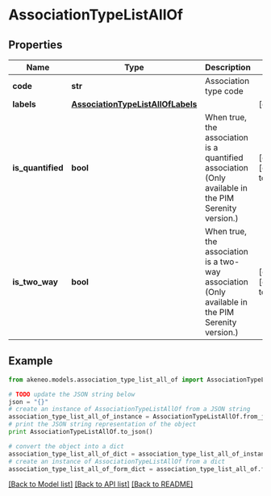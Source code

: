 # AssociationTypeListAllOf


## Properties
Name | Type | Description | Notes
------------ | ------------- | ------------- | -------------
**code** | **str** | Association type code | 
**labels** | [**AssociationTypeListAllOfLabels**](AssociationTypeListAllOfLabels.md) |  | [optional] 
**is_quantified** | **bool** | When true, the association is a quantified association (Only available in the PIM Serenity version.) | [optional] [default to False]
**is_two_way** | **bool** | When true, the association is a two-way association (Only available in the PIM Serenity version.) | [optional] [default to False]

## Example

```python
from akeneo.models.association_type_list_all_of import AssociationTypeListAllOf

# TODO update the JSON string below
json = "{}"
# create an instance of AssociationTypeListAllOf from a JSON string
association_type_list_all_of_instance = AssociationTypeListAllOf.from_json(json)
# print the JSON string representation of the object
print AssociationTypeListAllOf.to_json()

# convert the object into a dict
association_type_list_all_of_dict = association_type_list_all_of_instance.to_dict()
# create an instance of AssociationTypeListAllOf from a dict
association_type_list_all_of_form_dict = association_type_list_all_of.from_dict(association_type_list_all_of_dict)
```
[[Back to Model list]](../README.md#documentation-for-models) [[Back to API list]](../README.md#documentation-for-api-endpoints) [[Back to README]](../README.md)


